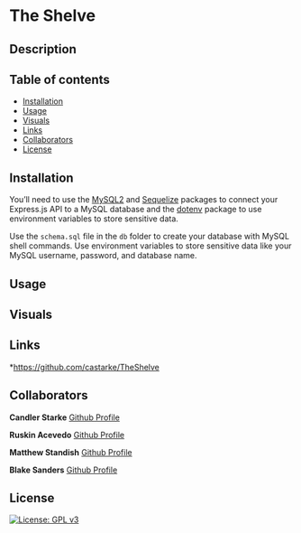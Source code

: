 # The Shelve

## Description

## Table of contents
* [Installation](#Installation)
* [Usage](#Usage)
* [Visuals](#Visuals)
* [Links](#Link)
* [Collaborators](#collaborators)
* [License](#License)

## Installation

You’ll need to use the [MySQL2](https://www.npmjs.com/package/mysql2) and [Sequelize](https://www.npmjs.com/package/sequelize) packages to connect your Express.js API to a MySQL database and the [dotenv](https://www.npmjs.com/package/dotenv) package to use environment variables to store sensitive data.

Use the `schema.sql` file in the `db` folder to create your database with MySQL shell commands. Use environment variables to store sensitive data like your MySQL username, password, and database name.

## Usage 

## Visuals


## Links 

*https://github.com/castarke/TheShelve

## Collaborators 

**Candler Starke**
[Github Profile](https://github.com/castarke)

**Ruskin Acevedo**
[Github Profile](https://github.com/Ruskin20)

**Matthew Standish**
[Github Profile](https://github.com/MatthewStandish)

**Blake Sanders**
[Github Profile](https://github.com/blake1011001)

## License
[![License: GPL v3](https://img.shields.io/badge/license-APACHE-red)](https://www.gnu.org/licenses/gpl-3.0)
